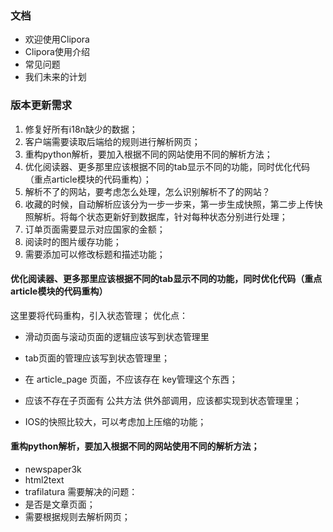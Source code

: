 


### 文档
- 欢迎使用Clipora
- Clipora使用介绍
- 常见问题
- 我们未来的计划


### 版本更新需求
1. 修复好所有i18n缺少的数据；
2. 客户端需要读取后端给的规则进行解析网页；
3. 重构python解析，要加入根据不同的网站使用不同的解析方法；
4. 优化阅读器、更多那里应该根据不同的tab显示不同的功能，同时优化代码（重点article模块的代码重构）；
5. 解析不了的网站，要考虑怎么处理，怎么识别解析不了的网站？
6. 收藏的时候，自动解析应该分为一步一步来，第一步生成快照，第二步上传快照解析。将每个状态更新好到数据库，针对每种状态分别进行处理；
7. 订单页面需要显示对应国家的金额；
8. 阅读时的图片缓存功能；
9. 需要添加可以修改标题和描述功能；




#### 优化阅读器、更多那里应该根据不同的tab显示不同的功能，同时优化代码（重点article模块的代码重构）
这里要将代码重构，引入状态管理；
优化点：
- 滑动页面与滚动页面的逻辑应该写到状态管理里
- tab页面的管理应该写到状态管理里；
- 在 article_page 页面，不应该存在 key管理这个东西；
- 应该不存在子页面有 公共方法 供外部调用，应该都实现到状态管理里；

- IOS的快照比较大，可以考虑加上压缩的功能；

#### 重构python解析，要加入根据不同的网站使用不同的解析方法；
- newspaper3k
- html2text
- trafilatura
需要解决的问题：
- 是否是文章页面；
- 需要根据规则去解析网页；



